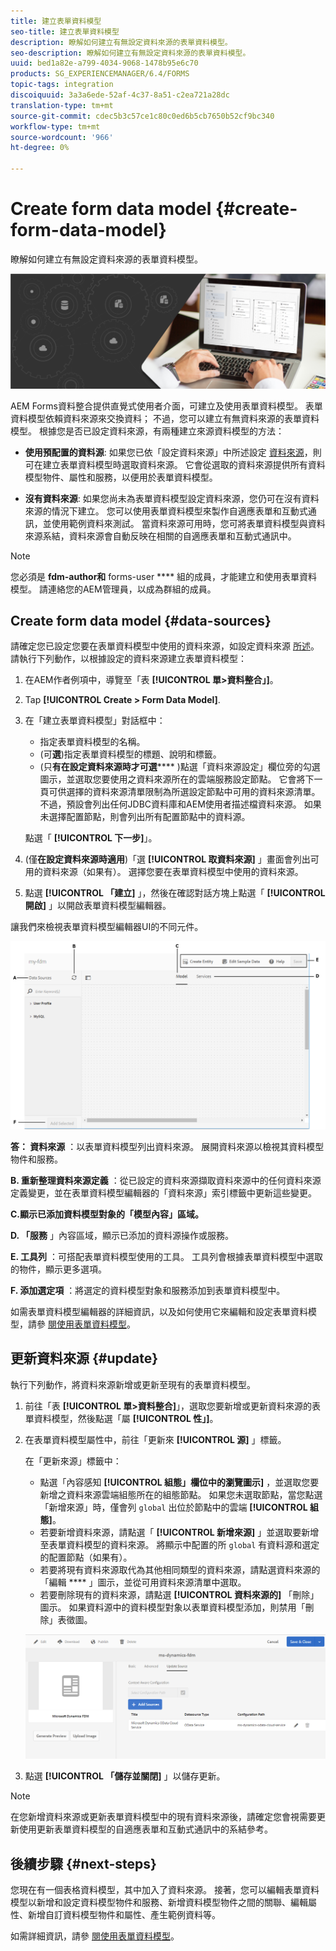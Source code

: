 ```yaml
---
title: 建立表單資料模型
seo-title: 建立表單資料模型
description: 瞭解如何建立有無設定資料來源的表單資料模型。
seo-description: 瞭解如何建立有無設定資料來源的表單資料模型。
uuid: bed1a82e-a799-4034-9068-1478b95e6c70
products: SG_EXPERIENCEMANAGER/6.4/FORMS
topic-tags: integration
discoiquuid: 3a3a6ede-52af-4c37-8a51-c2ea721a28dc
translation-type: tm+mt
source-git-commit: cdec5b3c57ce1c80c0ed6b5cb7650b52cf9bc340
workflow-type: tm+mt
source-wordcount: '966'
ht-degree: 0%

---
```



# Create form data model {#create-form-data-model}

瞭解如何建立有無設定資料來源的表單資料模型。

![](do-not-localize/data-integeration.png)

AEM Forms資料整合提供直覺式使用者介面，可建立及使用表單資料模型。 表單資料模型依賴資料來源來交換資料； 不過，您可以建立有無資料來源的表單資料模型。 根據您是否已設定資料來源，有兩種建立來源資料模型的方法：

* **使用預配置的資料源**: 如果您已依「設定資料來源」中所述設定 [資料來源](/help/forms/using/configure-data-sources.md)，則可在建立表單資料模型時選取資料來源。 它會從選取的資料來源提供所有資料模型物件、屬性和服務，以便用於表單資料模型。

* **沒有資料來源**: 如果您尚未為表單資料模型設定資料來源，您仍可在沒有資料來源的情況下建立。 您可以使用表單資料模型來製作自適應表單和互動式通訊，並使用範例資料來測試。 當資料來源可用時，您可將表單資料模型與資料來源系結，資料來源會自動反映在相關的自適應表單和互動式通訊中。

>[!NOTE]
>
>您必須是 **fdm-author和** forms-user **** 組的成員，才能建立和使用表單資料模型。 請連絡您的AEM管理員，以成為群組的成員。

## Create form data model {#data-sources}

請確定您已設定您要在表單資料模型中使用的資料來源，如設定資料來源 [所述](/help/forms/using/configure-data-sources.md)。 請執行下列動作，以根據設定的資料來源建立表單資料模型：

1. 在AEM作者例項中，導覽至「表 **[!UICONTROL 單>資料整合」]**。
1. Tap **[!UICONTROL Create > Form Data Model]**.
1. 在「建立表單資料模型」對話框中：

   * 指定表單資料模型的名稱。
   * (可&#x200B;**選**)指定表單資料模型的標題、說明和標籤。
   * (只&#x200B;**有在設定資料來源時才可選****** )點選「資料來源設定」欄位旁的勾選圖示，並選取您要使用之資料來源所在的雲端服務設定節點。 它會將下一頁可供選擇的資料來源清單限制為所選設定節點中可用的資料來源清單。 不過，預設會列出任何JDBC資料庫和AEM使用者描述檔資料來源。 如果未選擇配置節點，則會列出所有配置節點中的資料源。

   點選「 **[!UICONTROL 下一步]**」。

1. (僅&#x200B;**在設定資料來源時適用**)「選 **[!UICONTROL 取資料來源]** 」畫面會列出可用的資料來源（如果有）。 選擇您要在表單資料模型中使用的資料來源。
1. 點選 **[!UICONTROL 「建立]** 」，然後在確認對話方塊上點選「 **[!UICONTROL 開啟]** 」以開啟表單資料模型編輯器。

讓我們來檢視表單資料模型編輯器UI的不同元件。

![具有三個資料來源的表單資料模型- REST風格的服務、AEM使用者設定檔和RDBMS。](assets/fdm-ui.png)

**答： 資料來源** ：以表單資料模型列出資料來源。 展開資料來源以檢視其資料模型物件和服務。

**B. 重新整理資料來源定義** ：從已設定的資料來源擷取資料來源中的任何資料來源定義變更，並在表單資料模型編輯器的「資料來源」索引標籤中更新這些變更。

**C.顯示已添加資料模型對象的「模型內容」區域。**

**D. 「服務** 」內容區域，顯示已添加的資料源操作或服務。

**E. 工具列** ：可搭配表單資料模型使用的工具。 工具列會根據表單資料模型中選取的物件，顯示更多選項。

**F. 添加選定項** ：將選定的資料模型對象和服務添加到表單資料模型中。

如需表單資料模型編輯器的詳細資訊，以及如何使用它來編輯和設定表單資料模型，請參 [閱使用表單資料模型](/help/forms/using/work-with-form-data-model.md)。

## 更新資料來源 {#update}

執行下列動作，將資料來源新增或更新至現有的表單資料模型。

1. 前往「表 **[!UICONTROL 單>資料整合]**」，選取您要新增或更新資料來源的表單資料模型，然後點選「屬 **[!UICONTROL 性」]**。
1. 在表單資料模型屬性中，前往「更新來 **[!UICONTROL 源]** 」標籤。

   在「更新來源」標籤中：

   * 點選「內容感知 **[!UICONTROL 組態」欄位中的瀏覽圖示]** ，並選取您要新增之資料來源雲端組態所在的組態節點。 如果您未選取節點，當您點選「新增來源」時，僅會列 `global` 出位於節點中的雲端 **[!UICONTROL 組態]**。
   * 若要新增資料來源，請點選「 **[!UICONTROL 新增來源]** 」並選取要新增至表單資料模型的資料來源。 將顯示中配置的所 `global` 有資料源和選定的配置節點（如果有）。
   * 若要將現有資料來源取代為其他相同類型的資料來源，請點選資料來源的「編輯 **** 」圖示，並從可用資料來源清單中選取。
   * 若要刪除現有的資料來源，請點選 **[!UICONTROL 資料來源的]** 「刪除」圖示。 如果資料源中的資料模型對象以表單資料模型添加，則禁用「刪除」表徵圖。

   ![fdm-properties](assets/fdm-properties.png)

1. 點選 **[!UICONTROL 「儲存並關閉]** 」以儲存更新。

>[!NOTE]
>
>在您新增資料來源或更新表單資料模型中的現有資料來源後，請確定您會視需要更新使用更新表單資料模型的自適應表單和互動式通訊中的系結參考。

## 後續步驟 {#next-steps}

您現在有一個表格資料模型，其中加入了資料來源。 接著，您可以編輯表單資料模型以新增和設定資料模型物件和服務、新增資料模型物件之間的關聯、編輯屬性、新增自訂資料模型物件和屬性、產生範例資料等。

如需詳細資訊，請參 [閱使用表單資料模型](/help/forms/using/work-with-form-data-model.md)。
